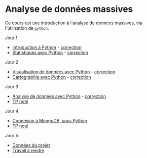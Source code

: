 # Analyse de données massives

Ce cours est une introduction à l'analyse de données massives, via l'utilisation de `python`.

Jour 1
- [Introduction à Python](seance1-intro.html) - [correction](seance1-correction.html)
- [Statistiques avec Python](seance2-stats.html) - [correction](seance2-correction.html)

Jour 2
- [Visualisation de données avec Python](seance3-visualisation.html) - [correction](seance3-correction.html)
- [Cartographie avec Python](seance4-cartographie.html) - [correction](seance4-correction.html)

Jour 3
- [Analyse de données avec Python](seance5-analyse.html) - [correction](seance5-correction.html)
- [TP noté](tpnote1.html)

Jour 4
- [Connexion à MongoDB, sous Python]()
- [TP noté]()

Jour 5
- [Données du projet]()
- [Travail à rendre]()
